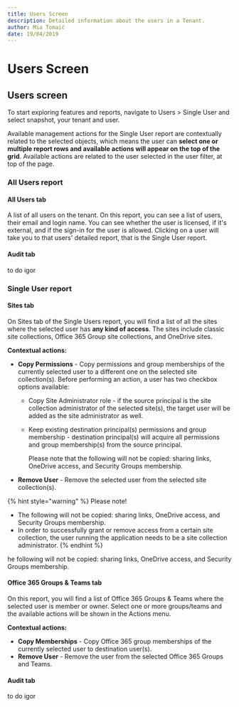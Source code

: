 ```yaml
---
title: Users Screen
description: Detailed information about the users in a Tenant.
author: Mia Tomaić
date: 19/04/2019
---
```


# Users Screen

## Users screen

To start exploring features and reports, navigate to Users &gt; Single User and select snapshot, your tenant and user.

Available management actions for the Single User report are contextually related to the selected objects, which means the user can **select one or multiple report rows and available actions will appear on the top of the grid**. Available actions are related to the user selected in the user filter, at top of the page.

### All Users report

#### All Users tab

A list of all users on the tenant. On this report, you can see a list of users, their email and login name. You can see whether the user is licensed, if it's external, and if the sign-in for the user is allowed. Clicking on a user will take you to that users' detailed report, that is the Single User report.

#### Audit tab

to do igor

### Single User report

#### Sites tab

On Sites tab of the Single Users report, you will find a list of all the sites where the selected user has **any kind of access**. The sites include classic site collections, Office 365 Group site collections, and OneDrive sites.

**Contextual actions:**

* **Copy Permissions** - Copy permissions and group memberships of the currently selected user to a different one on the selected site collection\(s\). Before performing an action, a user has two checkbox options available:
  * Copy Site Administrator role - if the source principal is the site collection administrator of the selected site\(s\), the target user will be added as the site administrator as well. 
  * Keep existing destination principal\(s\) permissions and group membership - destination principal\(s\) will acquire all permissions and group membership\(s\) from the source principal.

    Please note that the following will not be copied: sharing links, OneDrive access, and Security Groups membership.
* **Remove User** - Remove the selected user from the selected site collection\(s\).

{% hint style="warning" %}
Please note!

* The following will not be copied: sharing links, OneDrive access, and Security Groups membership.
* In order to successfully grant or remove access from a certain site collection, the user running the application needs to be a site collection administrator.
{% endhint %}

he following will not be copied: sharing links, OneDrive access, and Security Groups membership.

#### Office 365 Groups & Teams tab

On this report, you will find a list of Office 365 Groups & Teams where the selected user is member or owner. Select one or more groups/teams and the available actions will be shown in the Actions menu.

**Contextual actions:**

* **Copy Memberships** - Copy Office 365 group memberships of the currently selected user to destination user\(s\).
* **Remove User** - Remove the user from the selected Office 365 Groups and Teams.

#### Audit tab

to do igor

